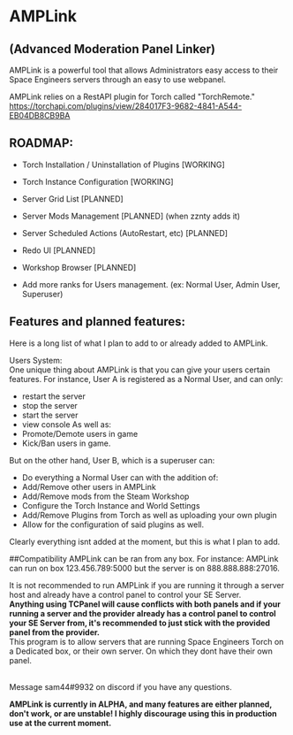 # AMPLink
## (Advanced Moderation Panel Linker)
 AMPLink is a powerful tool that allows Administrators easy access to their Space Engineers servers through an easy to use webpanel.
 
 AMPLink relies on a RestAPI plugin for Torch called "TorchRemote." 
 https://torchapi.com/plugins/view/284017F3-9682-4841-A544-EB04DB8CB9BA
 
 ## ROADMAP:
 - Torch Installation / Uninstallation of Plugins [WORKING]
 - Torch Instance Configuration [WORKING]
 
 - Server Grid List [PLANNED]
 - Server Mods Management [PLANNED] (when zznty adds it)
 - Server Scheduled Actions (AutoRestart, etc) [PLANNED]
 - Redo UI [PLANNED]
 - Workshop Browser [PLANNED]
 - Add more ranks for Users management. (ex: Normal User, Admin User, Superuser)

 ## Features and planned features:
Here is a long list of what I plan to add to or already added to AMPLink.<br>

Users System:<br>
One unique thing about AMPLink is that you can give your users certain features. For instance, User A is registered as a Normal User, and can only:
 - restart the server
 - stop the server
 - start the server
 - view console
As well as:
 - Promote/Demote users in game
 - Kick/Ban users in game.

But on the other hand, User B, which is a superuser can:

 - Do everything a Normal User can with the addition of:
 - Add/Remove other users in AMPLink
 - Add/Remove mods from the Steam Workshop
 - Configure the Torch Instance and World Settings
 - Add/Remove Plugins from Torch as well as uploading your own plugin
 - Allow for the configuration of said plugins as well.
 
Clearly everything isnt added at the moment, but this is what I plan to add.<br>

##Compatibility
AMPLink can be ran from any box. For instance: AMPLink can run on box 123.456.789:5000 but the server is on 888.888.888:27016.

It is not recommended to run AMPLink if you are running it through a server host and already have a control panel to control your SE Server.<br>
<b>Anything using TCPanel will cause conflicts with both panels and if your running a server and the provider already has a control panel to control your SE Server from, it's recommended to just stick with the provided panel from the provider.</b><br>
This program is to allow servers that are running Space Engineers Torch on a Dedicated box, or their own server. On which they dont have their own panel. <br>

<br>Message sam44#9932 on discord if you have any questions.

<b>AMPLink is currently in ALPHA, and many features are either planned, don't work, or are unstable! I highly discourage using this in production use at the current moment.</b>
